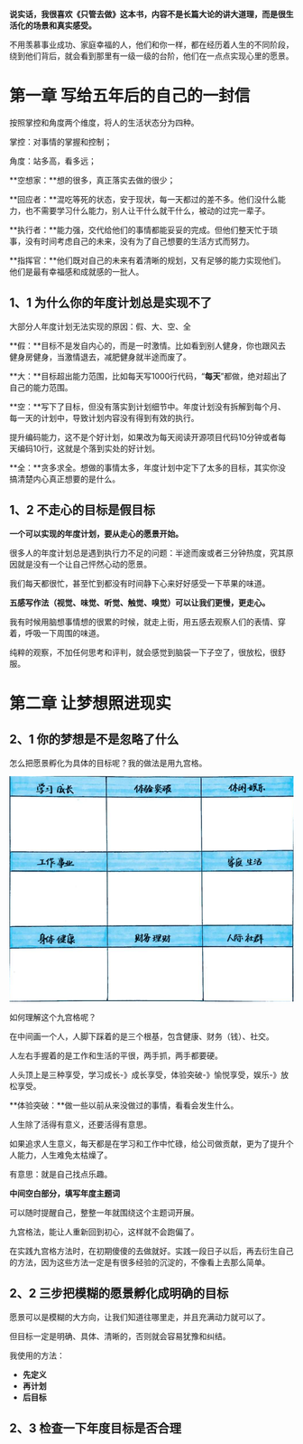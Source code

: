 **说实话，我很喜欢《只管去做》这本书，内容不是长篇大论的讲大道理，而是很生活化的场景和真实感受。**



不用羡慕事业成功、家庭幸福的人，他们和你一样，都在经历着人生的不同阶段，绕到他们背后，就会看到那里有一级一级的台阶，他们在一点点实现心里的愿景。



# 第一章 写给五年后的自己的一封信

按照掌控和角度两个维度，将人的生活状态分为四种。

掌控：对事情的掌握和控制；

角度：站多高，看多远；



**空想家：**想的很多，真正落实去做的很少；

**回应者：**混吃等死的状态，安于现状，每一天都过的差不多。他们没什么能力，也不需要学习什么能力，别人让干什么就干什么，被动的过完一辈子。

**执行者：**能力强，交代给他们的事情都能妥妥的完成。但他们整天忙于琐事，没有时间考虑自己的未来，没有为了自己想要的生活方式而努力。

**指挥官：**他们既对自己的未来有着清晰的规划，又有足够的能力实现他们。他们是最有幸福感和成就感的一批人。



## 1、1 为什么你的年度计划总是实现不了

大部分人年度计划无法实现的原因：假、大、空、全

**假：**目标不是发自内心的，而是一时激情。比如看到别人健身，你也跟风去健身房健身，当激情退去，减肥健身就半途而废了。

**大：**目标超出能力范围，比如每天写1000行代码，“**每天**”都做，绝对超出了自己的能力范围。

**空：**写下了目标，但没有落实到计划细节中。年度计划没有拆解到每个月、每一天的计划中，导致计划内容没有得到有效的执行。

提升编码能力，这不是个好计划，如果改为每天阅读开源项目代码10分钟或者每天编码10行，这就是个落到实处的好计划。

**全：**贪多求全。想做的事情太多，年度计划中定下了太多的目标，其实你没搞清楚内心真正想要的是什么。



## 1、2 不走心的目标是假目标

**一个可以实现的年度计划，要从走心的愿景开始。**

很多人的年度计划总是遇到执行力不足的问题：半途而废或者三分钟热度，究其原因就是没有一个让自己怦然心动的愿景。



我们每天都很忙，甚至忙到都没有时间静下心来好好感受一下苹果的味道。

**五感写作法（视觉、味觉、听觉、触觉、嗅觉）可以让我们更慢，更走心。**



我有时候用脑想事情想的很累的时候，就走上街，用五感去观察人们的表情、穿着，呼吸一下周围的味道。

纯粹的观察，不加任何思考和评判，就会感觉到脑袋一下子空了，很放松，很舒服。



# 第二章 让梦想照进现实

## 2、1 你的梦想是不是忽略了什么

怎么把愿景孵化为具体的目标呢？我的做法是用九宫格。

![image-20250705224712028](./picture/image-20250705224712028.png)

如何理解这个九宫格呢？

在中间画一个人，人脚下踩着的是三个根基，包含健康、财务（钱）、社交。

人左右手握着的是工作和生活的平很，两手抓，两手都要硬。

人头顶上是三种享受，学习成长-》成长享受，体验突破-》愉悦享受，娱乐-》放松享受。



**体验突破：**做一些以前从来没做过的事情，看看会发生什么。

人生除了活得有意义，还要活得有意思。

如果追求人生意义，每天都是在学习和工作中忙碌，给公司做贡献，更为了提升个人能力，人生难免太枯燥了。

有意思：就是自己找点乐趣。



**中间空白部分，填写年度主题词**

可以随时提醒自己，整整一年就围绕这个主题词开展。



九宫格法，能让人重新回到初心，这样就不会跑偏了。

在实践九宫格方法时，在初期傻傻的去做就好。实践一段日子以后，再去衍生自己的方法，因为这些方法一定是有很多经验的沉淀的，不像看上去那么简单。



## 2、2 三步把模糊的愿景孵化成明确的目标

愿景可以是模糊的大方向，让我们知道往哪里走，并且充满动力就可以了。

但目标一定是明确、具体、清晰的，否则就会容易犹豫和纠结。

我使用的方法：

- **先定义**
- **再计划**
- **后目标**



## 2、3 检查一下年度目标是否合理